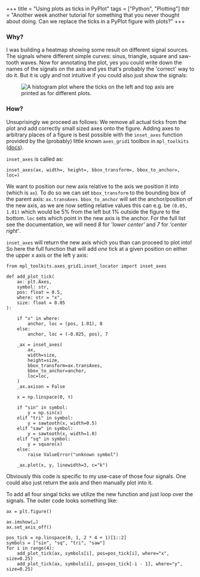 +++
title = "Using plots as ticks in PyPlot"
tags = ["Python", "Plotting"]
tldr = "Another week another tutorial for something that you never thought about doing. Can we replace the ticks in a PyPlot figure with plots?"
+++

### Why?

I was building a heatmap showing some result on different signal sources. The
signals where different simple curves: sinus, triangle, square and saw-tooth
waves. Now for annotating the plot, yes you could write down the names of the
signals on the axis and yes that's probably the 'correct' way to do it. But it
is ugly and not intuitive if you could also just show the signals:

<figure>
    <img src="/img/heatmap_ticks_plot.png" alt="A histogram plot where the ticks on the left and top axis are printed as for different plots.">
</figure>

### How?

Unsuprisingly we proceed as follows: We remove all actual ticks from the plot
and add correctly small sized axes onto the figure. Adding axes to arbitrary
places of a figure is best possible with the `inset_axes` function
provided by the (probably) little known `axes_grid1` toolbox in
`mpl_toolkits` ([docs](https://matplotlib.org/api/_as_gen/mpl_toolkits.axes_grid1.inset_locator.inset_axes.html#mpl_toolkits.axes_grid1.inset_locator.inset_axes)).

`inset_axes` is called as:

```py3
inset_axes(ax, width=, height=, bbox_transform=, bbox_to_anchor=, loc=)
```

We want to position our new axis relative to the axis we position it into
(which is `ax`). To do so we can set `bbox_transform` to
the bounding box of the parent axis: `ax.transAxes`. `bbox_to_anchor`
will set the anchor/position of the new axis, as we are now setting relative
values this can e.g. be `(0.05, 1.01)` which would be 5% from the
left but 1% outside the figure to the bottom. `loc` sets which point
in the new axis is the anchor. For the full list see the documentation, we will
need _8_ for _'lower center'_ and _7_ for _'center right'_.

`inset_axes` will return the new axis which you than can proceed to
plot into! So here the full function that will add _one_ tick at a given
position on either the upper x axis or the left y axis:

```py3
from mpl_toolkits.axes_grid1.inset_locator import inset_axes

def add_plot_tick(
    ax: plt.Axes,
    symbol: str,
    pos: float = 0.5,
    where: str = "x",
    size: float = 0.05
):

    if "x" in where:
        anchor, loc = (pos, 1.01), 8
    else:
        anchor, loc = (-0.025, pos), 7

    _ax = inset_axes(
        ax,
        width=size,
        height=size,
        bbox_transform=ax.transAxes,
        bbox_to_anchor=anchor,
        loc=loc,
    )
    _ax.axison = False

    x = np.linspace(0, τ)

    if "sin" in symbol:
        y = np.sin(x)
    elif "tri" in symbol:
        y = sawtooth(x, width=0.5)
    elif "saw" in symbol:
        y = sawtooth(x, width=1.0)
    elif "sq" in symbol:
        y = square(x)
    else:
        raise ValueError("unknown symbol")

    _ax.plot(x, y, linewidth=3, c="k")
```

Obviously this code is specific to my use-case of those four signals. One could
also just return the axis and then manually plot into it.

To add all four singal ticks we utilize the new function and just loop over the
signals. The outer code looks something like:


```py3
ax = plt.figure()

ax.imshow(…)
ax.set_axis_off()

pos_tick = np.linspace(0, 1, 2 * 4 + 1)[1::2]
symbols = ["sin", "sq", "tri", "saw"]
for i in range(4):
    add_plot_tick(ax, symbols[i], pos=pos_tick[i], where="x", size=0.25)
    add_plot_tick(ax, symbols[i], pos=pos_tick[-i - 1], where="y", size=0.25)
```
